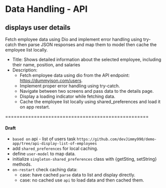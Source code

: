 # Data Handling - API

##  displays user details
Fetch employee data using Dio and implement error handling using try-catch then parse JSON responses and map them to model then cache the employee list locally.


- Title: Shows detailed information about the selected employee, including their name, position, and salaries
- Description: 
    - Fetch employee data using dio from the API endpoint: https://dummyjson.com/users.
    - Implement proper error handling using try-catch.
    - Navigate between two screens and pass data to the details page.
    - Display a loading indicator while fetching data.
    - Cache the employee list locally using shared_preferences and load it on app restart.

==================================================
#### Draft
  - `based on` api - list of users task `https://github.com/devJimmy990/demo-app/tree/api-display-list-of-employees`
  - add `shared_preferences` for local caching. 
  - define `user-model` to map data.
  - initialize `singleton-shared_preferences` class with {getSting, setString} methods.
  - `on-restart` check caching data:
    - case: have cached `parse` data to list and display directly.
    - case: no cached use `api` to load data and then cached them.